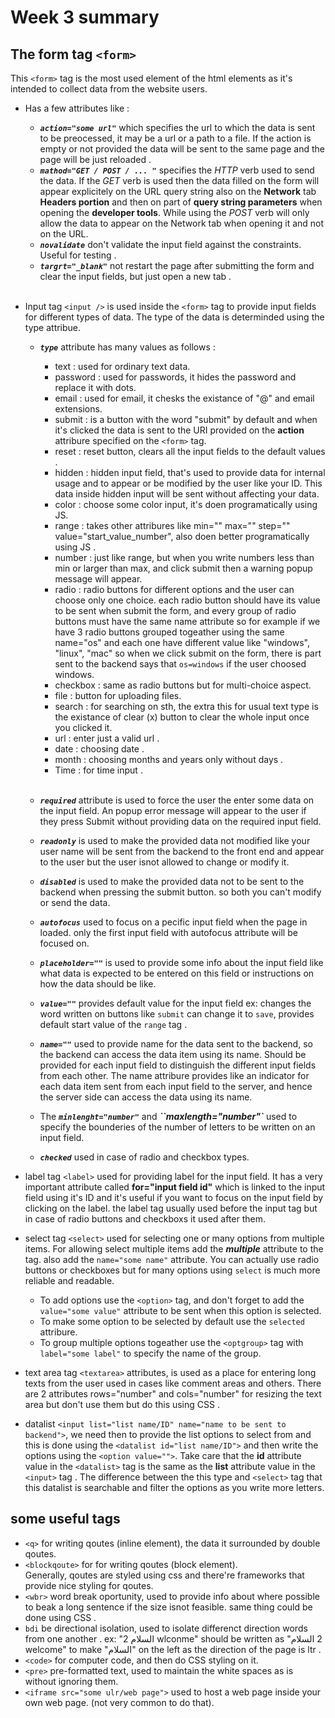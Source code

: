 # Week 3 summary

## The form tag `<form>`

This `<form>` tag is the most used element of the html elements as it's intended to collect data from the website users.

- Has a few attributes like :
  - ***`action="some url"`*** which specifies the url to which the data is sent to be preocessed, it may be a url or a path to a file. If the action is empty or not provided the data will be sent to the same page and the page will be just reloaded .
  - ***`mathod="GET / POST / ... "`*** specifies the *HTTP* verb used to send the data. If the *GET* verb is used then the data filled on the form will appear explicitely on the URL query string also on the **Network** tab **Headers portion** and then on part of **query string parameters** when opening the **developer tools**. While using the *POST* verb will only allow the data to appear on the Network tab when opening it and not on the URL.
  - ***`novalidate`*** don't validate the input field against the constraints. Useful for testing .
  - ***`targrt="_blank"`*** not restart the page after submitting the form and clear the input fields, but just open a new tab .
  <br><br>


- Input tag `<input />` is used inside the `<form>` tag to provide input fields for different types of data. The type of the data is determinded using the type attribue.

  - ***`type`*** attribute has many values as follows :
    - text : used for ordinary text data.
    - password : used for passwords, it hides the password and replace it with dots.
    - email : used for email, it chesks the existance of "@" and email extensions.
    - submit : is a button with the word "submit" by default and when it's clicked the data is sent to the URI provided on the **action** attribure specified on the `<form>` tag.
    - reset : reset button, clears all the input fields to the default values .
    - hidden : hidden input field, that's used to provide data for internal usage and to appear or be modified by the user like your ID.
    This data inside hidden input will be sent without affecting your data.
    - color : choose some color input, it's doen programatically using JS.
    - range : takes other attribures like min="" max="" step="" value="start_value_number", also doen better programatically using JS .
    - number : just like range, but when you write numbers less than min or larger than max, and click submit then a warning popup message will appear. 
    - radio : radio buttons for different options and the user can choose only one choice. each radio button should have its value to be sent when submit the form, and every group of radio buttons must have the same name attribute so for example if we have 3 radio buttons grouped togeather using the same name="os" and each one have different value like "windows", "linux", "mac" so when we click submit on the form, there is part sent to the backend says that  `os=windows` if the user choosed windows.
    - checkbox : same as radio buttons but for multi-choice aspect.
    - file : button for uploading files.
    - search : for searching on sth, the extra this for usual text type is the existance of clear (x) button to clear the whole input once you clicked it.
    - url : enter just a valid url .
    - date : choosing date .
    - month : choosing months and years only without days .
    - Time : for time input .
    <br><br>

  - ***`required`*** attribute is used to force the user the enter some data on the input field. An popup error message will appear to the user if they press Submit without providing data on the required input field.

  - ***`readonly`*** is used to make the provided data not modified
  like your user name will be sent from the backend to the front end and appear to the user but the user isnot allowed to change or modify it.

  - ***`disabled`*** is used to make the provided data not to be sent to the backend when pressing the submit button. so both you can't modify or send the data.

  - ***`autofocus`*** used to focus on a pecific input field when the page in loaded. only the first input field with autofocus attribute will be focused on.

  - ***`placeholder=""`*** is used to provide some info about the input field like what data is expected to be entered on this field or instructions on how the data should be like.

  - ***`value=""`***  provides default value for the input field ex: changes the word written on buttons like `submit` can change it to `save`, provides default start value of the `range` tag .

  - ***`name=""`*** used to provide name for the data sent to the backend, so the backend can access the data item using its name.
  Should be provided for each input field to distinguish the different input fields from each other. The name attribure provides like an indicator for each data item sent from each input field to the server, and hence the server side can access the data using its name. 

  - The ***`minlenght="number"`*** and ***``maxlength="number"`*** used to specify the bounderies of the number of letters to be written on an input field.

  - ***`checked`*** used in case of radio and checkbox types.

- label tag `<label>` used for providing label for the input field. It has a very important attribute called **for="input field id"** which is linked to the input field using it's ID and it's useful if you want to focus on the input field by clicking on the label. the label tag usually used before the input tag but in case of radio buttons and checkboxs it used after them.


- select tag `<select>` used for selecting one or many options from multiple items. For allowing select multiple items add the ***multiple*** attribute to the tag. also add the `name="some name"` attribute. You can actually use radio buttons or checkboxes but for many options using `select` is much more reliable and readable. 
  - To add options use the `<option>` tag, and don't forget to add the `value="some value"` attribute to be sent when this option is selected. 
  - To make some option to be selected by default use the `selected` attribure.
  -  To group multiple options togeather use the `<optgroup>` tag with `label="some label"` to specify the name of the group.

- text area tag `<textarea>` attributes, is used as a place for entering long texts from the user used in cases like comment areas and others. There are 2 attributes rows="number" and cols="number" for resizing the text area but don't use them but do this using CSS .

- datalist `<input list="list name/ID" name="name to be sent to backend">`, we need then to provide the list options to select from and this is done using the `<datalist id="list name/ID">` and then write the options using the `<option value="">`. Take care that the **id** attribute value in the `<datalist>` tag is the same as the **list** attribute value in the `<input>` tag . The difference between the this type and `<select>` tag that this datalist is searchable and filter the options as you write more letters. 

## some useful tags

- `<q>` for writing qoutes (inline element), the data it surrounded by double qoutes.
- `<blockqoute>` for for writing qoutes (block element). <br>
Generally, qoutes are styled using css and there're frameworks that provide nice styling for qoutes.
- `<wbr>` word break oportunity, used to provide info about where possible to beak a long sentence if the size isnot feasible. same thing could be done using CSS .
- `bdi` be directional isolation, used to isolate differenct direction words from one another . ex: "السلام 2 wlconme" should be written as "<bdi>السلام</bdi> 2 welcome" to make "السلام" on the left as the direction of the page is ltr .
- `<code>` for computer code, and then do CSS styling on it.
- `<pre>` pre-formatted text, used to maintain the white spaces as is without ignoring them.
- `<iframe src="some ulr/web page">` used to host a web page inside your own web page. (not very common to do that).